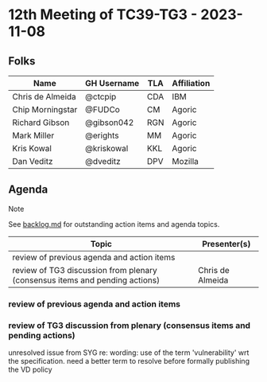 # 12th Meeting of TC39-TG3 - 2023-11-08

## Folks

| Name             | GH Username     | TLA | Affiliation  |
| ---------------- | --------------- | --- | ------------ |
| Chris de Almeida | @ctcpip         | CDA | IBM          |
| Chip Morningstar | @FUDCo          | CM  | Agoric       |
| Richard Gibson   | @gibson042      | RGN | Agoric       |
| Mark Miller      | @erights        | MM  | Agoric       |
| Kris Kowal       | @kriskowal      | KKL | Agoric       |
| Dan Veditz       | @dveditz        | DPV | Mozilla      |

## Agenda

> [!NOTE]
> See [backlog.md](../backlog.md) for outstanding action items and agenda topics.

| Topic                                                                       | Presenter(s)     |
| --------------------------------------------------------------------------- | ---------------- |
| review of previous agenda and action items                                  |                  |
| review of TG3 discussion from plenary (consensus items and pending actions) | Chris de Almeida |

### review of previous agenda and action items

### review of TG3 discussion from plenary (consensus items and pending actions)

unresolved issue from SYG re: wording: use of the term 'vulnerability' wrt the specification.  need a better term to resolve before formally publishing the VD policy
